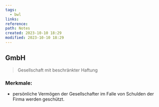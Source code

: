 ```yaml
---
tags:
  - bwl
links: 
reference: 
path: Notes
created: 2023-10-10 18:29
modified: 2023-10-10 18:29
---
```

## GmbH 
> Gesellschaft mit beschränkter Haftung

### Merkmale: 
- persönliche Vermögen der Gesellschafter im Falle von Schulden der Firma werden geschützt.
